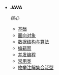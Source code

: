 * **JAVA**
    
    *核心*
    * [基础](/Java/README.md)
    * [面向对象](/Java/面向对象.md)
    * [数据结构与算法](/Java/数据结构与算法.md)
    * [编辑器](/Java/编辑器.md)
    * [并发编程](/Java/并发编程.md)
    * [常用类](/Java/常用类.md)
    * [枚举注解集合泛型](/Java/枚举注解集合泛型.md)